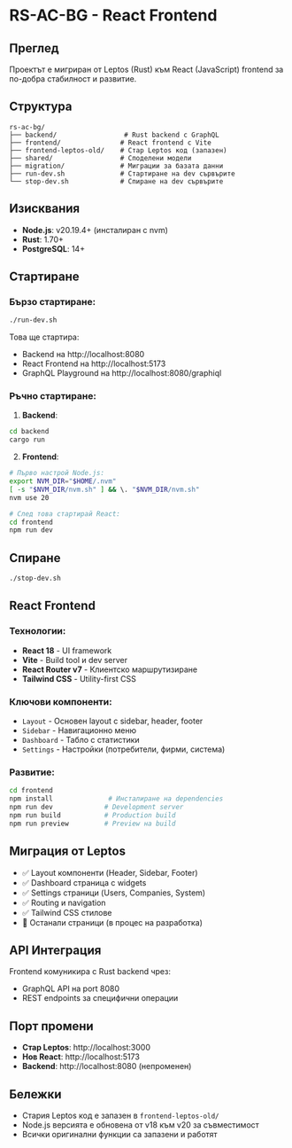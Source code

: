 # RS-AC-BG - React Frontend

## Преглед

Проектът е мигриран от Leptos (Rust) към React (JavaScript) frontend за по-добра стабилност и развитие.

## Структура

```
rs-ac-bg/
├── backend/                 # Rust backend с GraphQL
├── frontend/               # React frontend с Vite
├── frontend-leptos-old/    # Стар Leptos код (запазен)
├── shared/                 # Споделени модели
├── migration/              # Миграции за базата данни
├── run-dev.sh              # Стартиране на dev сървърите
└── stop-dev.sh             # Спиране на dev сървърите
```

## Изисквания

- **Node.js**: v20.19.4+ (инсталиран с nvm)
- **Rust**: 1.70+ 
- **PostgreSQL**: 14+

## Стартиране

### Бързо стартиране:
```bash
./run-dev.sh
```

Това ще стартира:
- Backend на http://localhost:8080
- React Frontend на http://localhost:5173
- GraphQL Playground на http://localhost:8080/graphiql

### Ръчно стартиране:

1. **Backend**:
```bash
cd backend
cargo run
```

2. **Frontend**:
```bash
# Първо настрой Node.js:
export NVM_DIR="$HOME/.nvm"
[ -s "$NVM_DIR/nvm.sh" ] && \. "$NVM_DIR/nvm.sh"
nvm use 20

# След това стартирай React:
cd frontend
npm run dev
```

## Спиране
```bash
./stop-dev.sh
```

## React Frontend

### Технологии:
- **React 18** - UI framework
- **Vite** - Build tool и dev server
- **React Router v7** - Клиентско маршрутизиране  
- **Tailwind CSS** - Utility-first CSS

### Ключови компоненти:
- `Layout` - Основен layout с sidebar, header, footer
- `Sidebar` - Навигационно меню
- `Dashboard` - Табло с статистики
- `Settings` - Настройки (потребители, фирми, система)

### Развитие:
```bash
cd frontend
npm install              # Инсталиране на dependencies
npm run dev             # Development server
npm run build           # Production build
npm run preview         # Preview на build
```

## Миграция от Leptos

- ✅ Layout компоненти (Header, Sidebar, Footer)
- ✅ Dashboard страница с widgets
- ✅ Settings страници (Users, Companies, System)  
- ✅ Routing и navigation
- ✅ Tailwind CSS стилове
- 🚧 Останали страници (в процес на разработка)

## API Интеграция

Frontend комуникира с Rust backend чрез:
- GraphQL API на port 8080
- REST endpoints за специфични операции

## Порт промени

- **Стар Leptos**: http://localhost:3000  
- **Нов React**: http://localhost:5173
- **Backend**: http://localhost:8080 (непроменен)

## Бележки

- Стария Leptos код е запазен в `frontend-leptos-old/`
- Node.js версията е обновена от v18 към v20 за съвместимост
- Всички оригинални функции са запазени и работят